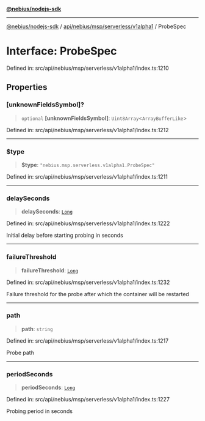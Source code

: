 [**@nebius/nodejs-sdk**](../../../../../../README.md)

---

[@nebius/nodejs-sdk](../../../../../../README.md) / [api/nebius/msp/serverless/v1alpha1](../README.md) / ProbeSpec

# Interface: ProbeSpec

Defined in: src/api/nebius/msp/serverless/v1alpha1/index.ts:1210

## Properties

### \[unknownFieldsSymbol\]?

> `optional` **\[unknownFieldsSymbol\]**: `Uint8Array`\<`ArrayBufferLike`\>

Defined in: src/api/nebius/msp/serverless/v1alpha1/index.ts:1212

---

### $type

> **$type**: `"nebius.msp.serverless.v1alpha1.ProbeSpec"`

Defined in: src/api/nebius/msp/serverless/v1alpha1/index.ts:1211

---

### delaySeconds

> **delaySeconds**: [`Long`](../../../../../../runtime/protos/core/classes/Long.md)

Defined in: src/api/nebius/msp/serverless/v1alpha1/index.ts:1222

Initial delay before starting probing in seconds

---

### failureThreshold

> **failureThreshold**: [`Long`](../../../../../../runtime/protos/core/classes/Long.md)

Defined in: src/api/nebius/msp/serverless/v1alpha1/index.ts:1232

Failure threshold for the probe after which the container will be restarted

---

### path

> **path**: `string`

Defined in: src/api/nebius/msp/serverless/v1alpha1/index.ts:1217

Probe path

---

### periodSeconds

> **periodSeconds**: [`Long`](../../../../../../runtime/protos/core/classes/Long.md)

Defined in: src/api/nebius/msp/serverless/v1alpha1/index.ts:1227

Probing period in seconds
